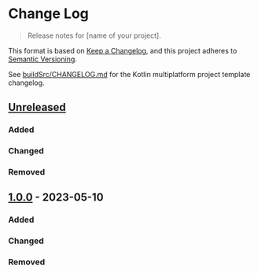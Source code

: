 # Change Log
> Release notes for [name of your project].

This format is based on [Keep a Changelog](https://keepachangelog.com/en/1.1.0/),
and this project adheres to [Semantic Versioning](https://semver.org/spec/v2.0.0.html).

See [buildSrc/CHANGELOG.md](buildSrc/CHANGELOG.md) for the Kotlin multiplatform
project template changelog.

## [Unreleased]

### Added

### Changed

### Removed

## [1.0.0] - 2023-05-10

### Added

### Changed

### Removed

[Unreleased]: https://github.com/rhdunn/kotlin-multilpatform-template/compare/1.0.0...HEAD
[1.0.0]: https://github.com/rhdunn/kotlin-multilpatform-template/releases/tag/1.0.0
